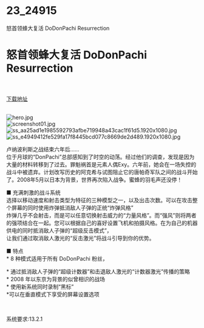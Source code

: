 # 23_24915
怒首领蜂大复活 DoDonPachi Resurrection
# 怒首领蜂大复活 DoDonPachi Resurrection
 <br/></br>
[下载地址](https://www.switch520.cc/article/24915 "下载地址")
<br/></br>

<p><img title="hero.jpg" src="https://www.switch520.cc/muke_img/2021_11_26_90e06c6cc9f27.jpg" alt="hero.jpg"><br>
<img title="screenshot01.jpg" src="https://www.switch520.cc/muke_img/2021_11_26_5be9a8d1d3932.jpg" alt="screenshot01.jpg"><br>
<img title="ss_aa25ad1e1985592793afbe719948a43cac1f61d5.1920x1080.jpg" src="https://www.switch520.cc/muke_img/2021_11_26_e4d44181ecc97.jpg" alt="ss_aa25ad1e1985592793afbe719948a43cac1f61d5.1920x1080.jpg"><br>
<img title="ss_e4949412fe529fa17f8445bcd077c8669de2d489.1920x1080.jpg" src="https://www.switch520.cc/muke_img/2021_11_26_2550bfb546a20.jpg" alt="ss_e4949412fe529fa17f8445bcd077c8669de2d489.1920x1080.jpg"></p>
<p>卢纳波利斯之战结束六年后……<br>
位于月球的“DonPachi”总部感知到了时空的动荡。经过他们的调查，发现是因为大量的材料转移到了过去。罪魁祸首是元素人偶Exy。六年前，她会在一场失控的战斗中被遗弃。计划改写历史的阿克希与试图阻止它的唐帕奇军队之间的战斗开始了。2008年5月以日本为背景，世界再次陷入战争。蜜蜂的羽毛声还没停！</p>
<p>■ 充满刺激的战斗系统<br>
选择以移动速度和射击类型为特征的三种模型之一，以及出击次数。可以在攻击整个屏幕的同时使用炸弹抵消敌人子弹的正统“炸弹风格”<br>
炸弹几乎不会射击，而是可以任意切换射击威力的“力量风格”。而“强风”则将两者的强项结合在一起。您可以根据自己的喜好设置飞机和拍摄风格。在为自己的机器供电的同时抵消敌人子弹的“超级反击模式”，<br>
让我们通过取消敌人激光的“反击激光”将战斗引导到你的优势。</p>
<p>■ 特点<br>
* 8 种模式适用于所有 DoDonPachi 粉丝，</p>
<p>* 通过抵消敌人子弹的“超级计数器”和击退敌人激光的“计数器激光”传播的策略<br>
* 2008 年以东京为背景的似曾相识的战场<br>
* 使用新系统同时录制“黑标”<br>
*可以在垂直模式下享受的屏幕设置选项</p>
<p>&nbsp;</p>
<p>系统要求:13.2.1</p>



